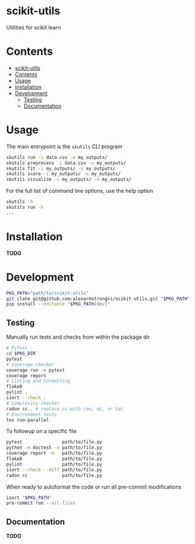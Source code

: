 scikit-utils
================================================================================
Utilities for scikit learn

Contents
================================================================================
- [scikit-utils](#scikit-utils)
- [Contents](#contents)
- [Usage](#usage)
- [Installation](#installation)
- [Development](#development)
  - [Testing](#testing)
  - [Documentation](#documentation)


<a name="usage"></a>

Usage
================================================================================

The main entrypoint is the `skutils` CLI program
```sh
skutils run -i data.csv -o my_outputs/
skutils preprocess -i data.csv -o my_outputs/
skutils fit -i my_outputs/ -o my_outputs/
skutils score -i my_outputs/ -o my_outputs/
skutils visualize -i my_outputs/ -o my_outputs/
```

For the full list of command line options, use the help option
```sh
skutils -h
skutils run -h
...
```

<a name="installation"></a>

Installation
================================================================================

**TODO**

<a name="development"></a>

Development
================================================================================

```sh
PKG_PATH="path/to/scikit-utils"
git clone git@github.com:alexarmstrongvi/scikit-utils.git "$PKG_PATH"
pip install --editable "$PKG_PATH[dev]"
```


## Testing
Manually run tests and checks from within the package dir
```bash
# PyTest
cd $PKG_DIR
pytest
# Coverage checker
coverage run -m pytest
coverage report
# Linting and Formatting
flake8
pylint .
isort --check .
# Complexity checker
radon cc . # replace cc with raw, mi, or hal
# Environment tests
tox run-parallel
```

To followup on a specific file
```bash
pytest               path/to/file.py
python -m doctest -v path/to/file.py
coverage report -m   path/to/file.py
flake8               path/to/file.py
pylint               path/to/file.py
isort --check --diff path/to/file.py
radon cc             path/to/file.py
```

When ready to autoformat the code or run all pre-commit modifications
```bash
isort "$PKG_PATH"
pre-commit run --all-files
```

## Documentation

**TODO**
